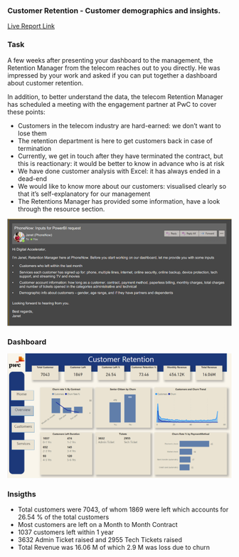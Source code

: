 ###  Customer Retention - Customer demographics and insights.

[Live Report Link](https://www.novypro.com/project/pwc-phonenow-customer-retention)
      
### Task 

A few weeks after presenting your dashboard to the management, the Retention Manager from the telecom reaches out to you directly. He was impressed by your work and asked if you can put together a dashboard about customer retention.

In addition, to better understand the data, the telecom Retention Manager has scheduled a meeting with the engagement partner at PwC to cover these points:

- Customers in the telecom industry are hard-earned: we don’t want to lose them
- The retention department is here to get customers back in case of termination 
- Currently, we get in touch after they have terminated the contract, but this is reactionary: it would be better to know in advance who is at risk 
- We  have done customer analysis with Excel: it has always ended in a dead-end
- We would like to know more about our customers: visualised clearly so that it’s self-explanatory for our management
- The Retentions Manager has provided some information, have a look through the resource section.

![Task .png](https://github.com/Sivasundar3/Forage-pwc-virtual-internship/blob/main/2.%20Customer%20Retention/Phonenow%20Inputs.png)

### Dashboard 

![customer retention.png](https://github.com/Sivasundar3/Forage-pwc-virtual-internship/blob/main/2.%20Customer%20Retention/Pwc%20Customer%20Retention.png)


### Insigths
- Total customers were 7043, of whom 1869 were left which accounts for 26.54 % of the total customers
- Most customers are left on a Month to Month Contract
- 1037 customers left within 1 year
- 3632 Admin Ticket raised and 2955 Tech Tickets raised
- Total Revenue was 16.06 M of which 2.9 M was loss due to churn

